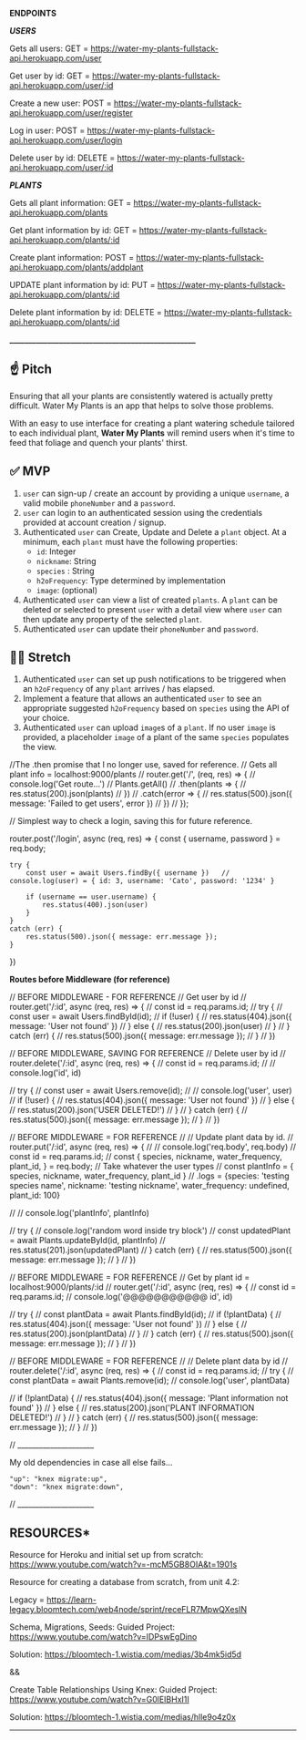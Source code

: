 **ENDPOINTS** 

**___USERS___**


Gets all users:
GET = https://water-my-plants-fullstack-api.herokuapp.com/user

Get user by id:
GET = https://water-my-plants-fullstack-api.herokuapp.com/user/:id

Create a new user:
POST = https://water-my-plants-fullstack-api.herokuapp.com/user/register

Log in user:
POST = https://water-my-plants-fullstack-api.herokuapp.com/user/login

Delete user by id:
DELETE = https://water-my-plants-fullstack-api.herokuapp.com/user/:id


**___PLANTS___**

Gets all plant information:
GET = https://water-my-plants-fullstack-api.herokuapp.com/plants

Get plant information by id:
GET = https://water-my-plants-fullstack-api.herokuapp.com/plants/:id

Create plant information:
POST = https://water-my-plants-fullstack-api.herokuapp.com/plants/addplant

UPDATE plant information by id:
PUT = https://water-my-plants-fullstack-api.herokuapp.com/plants/:id

Delete plant information by id:
DELETE = https://water-my-plants-fullstack-api.herokuapp.com/plants/:id



**_________________________________________________**





## ☝️ **Pitch**

Ensuring that all your plants are consistently watered is actually pretty difficult. Water My Plants is an app that helps to solve those problems. 

With an easy to use interface for creating a plant watering schedule tailored to each individual plant, **Water My Plants** will remind users when it's time to feed that foliage and quench your plants' thirst.


## ✅  **MVP**

1. `user` can sign-up / create an account by providing a unique `username`, a valid mobile `phoneNumber` and a `password`. 
2. `user` can login to an authenticated session using the credentials provided at account creation / signup.
3. Authenticated `user` can Create, Update and Delete a `plant` object. At a minimum, each `plant` must have the following properties: 
    - `id`: Integer
    - `nickname`: String
    - `species` : String
    - `h2oFrequency`: Type determined by implementation
    - `image`: (optional)
4. Authenticated `user` can view a list of created `plants`.  A `plant` can be deleted or selected to present `user` with a detail view where `user` can then update any property of the selected `plant`. 
5. Authenticated `user` can update their `phoneNumber` and `password`.



## 🏃‍♀️ **Stretch**
1. Authenticated `user` can set up push notifications to be triggered when an `h2oFrequency` of any `plant` arrives / has elapsed. 
2. Implement a feature that allows an authenticated `user` to see an appropriate suggested `h2oFrequency` based on `species` using the API of your choice. 
3. Authenticated `user` can upload `image`s of a `plant`. If no user `image` is provided, a placeholder `image` of a plant of the same `species` populates the view.






<!-- _______________PERSONAL NOTES BELOW________________ -->

//The .then promise that I no longer use, saved for reference.
// Gets all plant info = localhost:9000/plants
// router.get('/', (req, res) => {
//     console.log('Get route...')
//     Plants.getAll()
//         .then(plants => {
//             res.status(200).json(plants)
//         })
//         .catch(error => {
//             res.status(500).json({ message: 'Failed to get users', error })
//         })
// });


// Simplest way to check a login, saving this for future reference.

router.post('/login', async (req, res) => {
    const { username, password } = req.body;


    try {
        const user = await Users.findBy({ username })   // console.log(user) = { id: 3, username: 'Cato', password: '1234' }

        if (username == user.username) {
            res.status(400).json(user)
        }
    }
    catch (err) {
        res.status(500).json({ message: err.message });
    }
})


__Routes before Middleware (for reference)__

// BEFORE MIDDLEWARE - FOR REFERENCE
// Get user by id
// router.get('/:id', async (req, res) => {
//     const id = req.params.id;
//     try {
//         const user = await Users.findById(id);
//         if (!user) {
//             res.status(404).json({ message: 'User not found' })
//         } else {
//             res.status(200).json(user)
//         }
//     } catch (err) {
//         res.status(500).json({ message: err.message });
//     }
// })



// BEFORE MIDDLEWARE, SAVING FOR REFERENCE
// Delete user by id
// router.delete('/:id', async (req, res) => {
//     const id = req.params.id;
//     // console.log('id', id)

//     try {
//         const user = await Users.remove(id);
//         // console.log('user', user)
//         if (!user) {
//             res.status(404).json({ message: 'User not found' })
//         } else {
//             res.status(200).json('USER DELETED!')
//         }
//     } catch (err) {
//         res.status(500).json({ message: err.message });
//     }
// })





// BEFORE MIDDLEWARE = FOR REFERENCE
// // Update plant data by id.
// router.put('/:id', async (req, res) => {
//     // console.log('req.body', req.body)
//     const id = req.params.id;
//     const { species, nickname, water_frequency, plant_id, } = req.body;    // Take whatever the user types
//     const plantInfo = { species, nickname, water_frequency, plant_id }    // .logs = {species: 'testing species name', nickname: 'testing nickname', water_frequency: undefined, plant_id: 100}

//     // console.log('plantInfo', plantInfo)

//     try {
//         console.log('random word inside try block')
//         const updatedPlant = await Plants.updateById(id, plantInfo)
//         res.status(201).json(updatedPlant)
//     } catch (err) {
//         res.status(500).json({ message: err.message });
//     }
// })


// BEFORE MIDDLEWARE = FOR REFERENCE
// Get by plant id = localhost:9000/plants/:id
// router.get('/:id', async (req, res) => {
//     const id = req.params.id;
//     console.log('@@@@@@@@@@@ id', id)

//     try {
//         const plantData = await Plants.findById(id);
//         if (!plantData) {
//             res.status(404).json({ message: 'User not found' })
//         } else {
//             res.status(200).json(plantData)
//         }
//     } catch (err) {
//         res.status(500).json({ message: err.message });
//     }
// })



// BEFORE MIDDLEWARE = FOR REFERENCE
// // Delete plant data by id
// router.delete('/:id', async (req, res) => {
//     const id = req.params.id;
//     try {
//         const plantData = await Plants.remove(id);
//         console.log('user', plantData)

//         if (!plantData) {
//             res.status(404).json({ message: 'Plant information not found' })
//         } else {
//             res.status(200).json('PLANT INFORMATION DELETED!')
//         }
//     } catch (err) {
//         res.status(500).json({ message: err.message });
//     }
// })










// _____________________

My old dependencies in case all else fails...

    "up": "knex migrate:up",
    "down": "knex migrate:down",
    
    
// _____________________
    
## **RESOURCES***

Resource for Heroku and initial set up from scratch: https://www.youtube.com/watch?v=-mcM5GB8OIA&t=1901s

Resource for creating a database from scratch, from unit 4.2: 

Legacy = https://learn-legacy.bloomtech.com/web4node/sprint/receFLR7MpwQXesIN

Schema, Migrations, Seeds:
Guided Project: https://www.youtube.com/watch?v=IDPswEgDino

Solution: https://bloomtech-1.wistia.com/medias/3b4mk5id5d

&&

Create Table Relationships Using Knex:
Guided Project: https://www.youtube.com/watch?v=G0lEIBHxI1I 

Solution: https://bloomtech-1.wistia.com/medias/hlle9o4z0x






-----------------------------------------------------------------------------------
